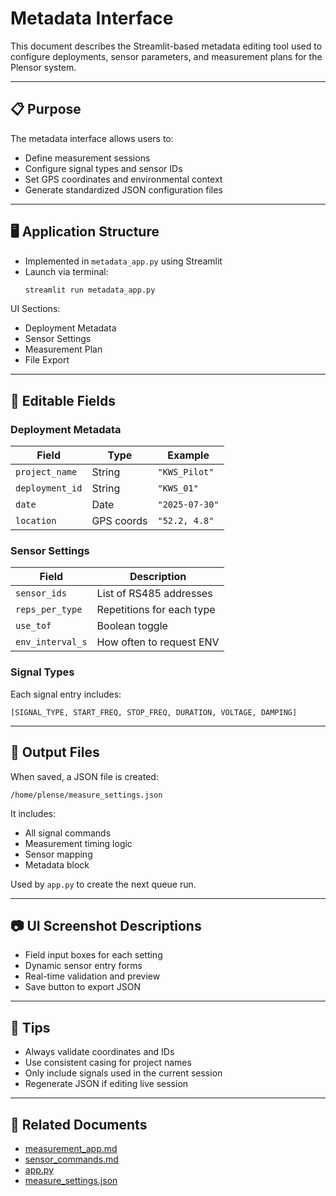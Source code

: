 # Metadata Interface

This document describes the Streamlit-based metadata editing tool used to configure deployments, sensor parameters, and measurement plans for the Plensor system.

---

## 📋 Purpose

The metadata interface allows users to:

- Define measurement sessions
- Configure signal types and sensor IDs
- Set GPS coordinates and environmental context
- Generate standardized JSON configuration files

---

## 🖥 Application Structure

- Implemented in `metadata_app.py` using Streamlit
- Launch via terminal:  
  ```bash
  streamlit run metadata_app.py
  ```
UI Sections:
- Deployment Metadata
- Sensor Settings
- Measurement Plan
- File Export

---

## 🧾 Editable Fields

### Deployment Metadata

| Field           | Type       | Example           |
|----------------|------------|-------------------|
| `project_name`  | String     | `"KWS_Pilot"`     |
| `deployment_id` | String     | `"KWS_01"`        |
| `date`          | Date       | `"2025-07-30"`    |
| `location`      | GPS coords | `"52.2, 4.8"`     |

### Sensor Settings

| Field            | Description               |
|------------------|---------------------------|
| `sensor_ids`     | List of RS485 addresses   |
| `reps_per_type`  | Repetitions for each type |
| `use_tof`        | Boolean toggle            |
| `env_interval_s` | How often to request ENV  |

### Signal Types

Each signal entry includes:

```
[SIGNAL_TYPE, START_FREQ, STOP_FREQ, DURATION, VOLTAGE, DAMPING]
```


---

## 📁 Output Files

When saved, a JSON file is created:


```
/home/plense/measure_settings.json
```


It includes:
- All signal commands
- Measurement timing logic
- Sensor mapping
- Metadata block

Used by `app.py` to create the next queue run.

---

## 📷 UI Screenshot Descriptions

- Field input boxes for each setting
- Dynamic sensor entry forms
- Real-time validation and preview
- Save button to export JSON

---

## 🧪 Tips

- Always validate coordinates and IDs
- Use consistent casing for project names
- Only include signals used in the current session
- Regenerate JSON if editing live session

---

## 🔗 Related Documents

- [measurement_app.md](measurement_app.md)
- [sensor_commands.md](sensor_commands.md)
- [app.py](../code/measure-plensor/app.py)
- [measure_settings.json](../code/metadata/)
